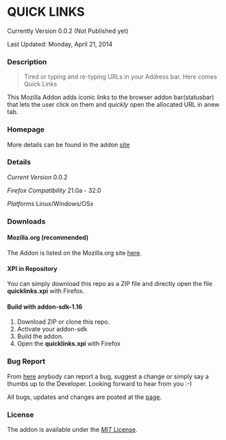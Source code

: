 # QUICK LINKS 

Currently Version 0.0.2 (Not Published yet)


Last Updated: Monday, April 21, 2014

### Description ###
> Tired or typing and re-typing URLs in your Address bar. Here comes Quick Links

This Mozilla Addon adds iconic links to the browser addon bar(statusbar) that lets the user click on them and *quickly* open the allocated URL in anew tab.

### Homepage ###
More details can be found in the addon [site][addon-site]

### Details ####
*Current Version* 0.0.2

*Firefox Compatibility* 21.0a - 32.0

*Platforms* Linux/Windows/OSx

### Downloads ###

#### Mozilla.org (recommended) ####
The Addon is listed on the Mozilla.org site [here][download-mozilla].

#### XPI in Repository ####
You can simply download this repo as a ZIP file and directly open the file **quicklinks.xpi** with Firefox.

#### Build with addon-sdk-1.16 ####
1.	Download ZIP or clone this repo.
2.	Activate your addon-sdk
3.	Build the addon.
4.	Open the **quicklinks.xpi** with Firefox

### Bug Report ###
From [here][correspondence] anybody can report a bug, suggest a change or simply say a thumbs up to the Developer. Looking forward to hear from you :-)

All bugs, updates and changes are posted  at the [page][bug-report-page]. 

### License ###
The addon is available under the [*MIT* License][license-page]. 


[addon-site]:		https://gochomugo.github.io/Quick-Links/index.html "Go to Addon Site"
[download-mozilla]:	https://addons.mozilla.org/en-US/firefox/addon/quick-links/ "Download from mozilla.org"
[correspondence]:	https://gochomugo.github.io/Quick-Links/bugs_issues.html#correspondence "Report a bug, Suggest a change or Say a Thumbs up"
[bug-report-page]:	https://gochomugo.github.io/Quick-Links/bugs_issues.html "View reported bugs and suggested changed"
[license-page]: 	https://gochomugo.github.io/Quick-Links/license.html "View License"
